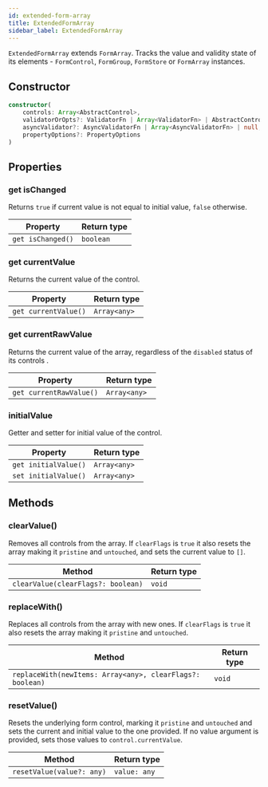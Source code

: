 ```yaml
---
id: extended-form-array
title: ExtendedFormArray
sidebar_label: ExtendedFormArray
---
```


`ExtendedFormArray` extends `FormArray`. Tracks the value and validity state of its elements - `FormControl`, `FormGroup`, `FormStore` or `FormArray` instances.

## Constructor

```ts
constructor(
    controls: Array<AbstractControl>,
    validatorOrOpts?: ValidatorFn | Array<ValidatorFn> | AbstractControlOptions | null,
    asyncValidator?: AsyncValidatorFn | Array<AsyncValidatorFn> | null,
    propertyOptions?: PropertyOptions
)
```

## Properties

### get isChanged

Returns `true` if current value is not equal to initial value, `false` otherwise.

| Property | Return type |
| --------- | ------------- |
| `get isChanged()` | `boolean` |

### get currentValue

Returns the current value of the control.

| Property | Return type |
| --------- | ------------- |
| `get currentValue()` | `Array<any>` |

### get currentRawValue

Returns the current value of the array, regardless of the `disabled` status of its controls .

| Property | Return type |
| --------- | ------------- |
| `get currentRawValue()` | `Array<any>` |

### initialValue

Getter and setter for initial value of the control.

| Property | Return type |
| --------- | ------------- |
| `get initialValue()` | `Array<any>` |
| `set initialValue()` | `Array<any>` |

## Methods

### clearValue()

Removes all controls from the array. If `clearFlags` is `true` it also resets the array making it `pristine` and `untouched`, and sets the current value to `[]`.

| Method | Return type |
| --------- | ------------- |
| `clearValue(clearFlags?: boolean)` | `void` |

### replaceWith()

Replaces all controls from the array with new ones. If `clearFlags` is `true` it also resets the array making it `pristine` and `untouched`.

| Method | Return type |
| --------- | ------------- |
| `replaceWith(newItems: Array<any>, clearFlags?: boolean)` | `void` |

### resetValue()

Resets the underlying form control, marking it `pristine` and `untouched` and sets the current and initial value to the one provided. If no value argument is provided, sets those values to `control.currentValue`.

| Method | Return type |
| --------- | ------------- |
| `resetValue(value?: any)` | `value: any` |
